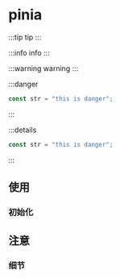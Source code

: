 # pinia

:::tip
tip
:::

:::info
info
:::

:::warning
warning
:::

:::danger

```js
const str = "this is danger";
```

:::

:::details

```js
const str = "this is danger";
```

:::

## 使用

### 初始化

## 注意

### 细节
